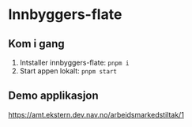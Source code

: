 # Innbyggers-flate

## Kom i gang

1. Intstaller innbyggers-flate: `pnpm i`
2. Start appen lokalt: `pnpm start`


## Demo applikasjon

https://amt.ekstern.dev.nav.no/arbeidsmarkedstiltak/1